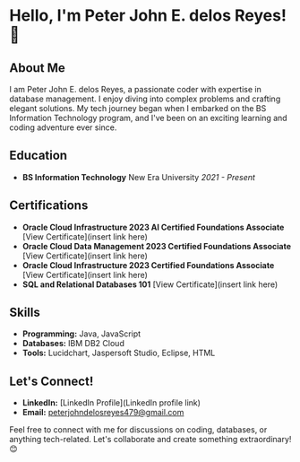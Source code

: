 # Hello, I'm Peter John E. delos Reyes! 👋

## About Me

I am Peter John E. delos Reyes, a passionate coder with expertise in database management. I enjoy diving into complex problems and crafting elegant solutions. My tech journey began when I embarked on the BS Information Technology program, and I've been on an exciting learning and coding adventure ever since.

## Education

- **BS Information Technology**
  New Era University
  *2021 - Present*

## Certifications

- **Oracle Cloud Infrastructure 2023 AI Certified Foundations Associate**
  [View Certificate](insert link here)
- **Oracle Cloud Data Management 2023 Certified Foundations Associate**
  [View Certificate](insert link here)
- **Oracle Cloud Infrastructure 2023 Certified Foundations Associate**
  [View Certificate](insert link here)
- **SQL and Relational Databases 101**
  [View Certificate](insert link here)

## Skills

- **Programming:** Java, JavaScript
- **Databases:** IBM DB2 Cloud
- **Tools:** Lucidchart, Jaspersoft Studio, Eclipse, HTML

## Let's Connect!

- **LinkedIn:** [LinkedIn Profile](LinkedIn profile link)
- **Email:** peterjohndelosreyes479@gmail.com

Feel free to connect with me for discussions on coding, databases, or anything tech-related. Let's collaborate and create something extraordinary! 😊
